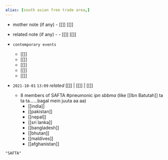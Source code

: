 ```yaml
---
alias: [south asian free trade area,]
---
```

- mother note (if any)
		- [[]] [[]]
- related note (if any) -
		- [[]] [[]]
- `contemporary events`
	- [[]]
	- [[]]
	- [[]]
	- [[]]
	- [[]]

- `2021-10-01`  `13:09` _related_ [[]] | [[]] | [[]]
	- 8 members of SAFTA #pneumonic _ipn sbbma_ (like [[Ibn Batutah]] ta ta ta......bagal mein juuta aa aa)
		- [[india]]
		- [[pakistan]]
		- [[nepal]]
		- [[sri lanka]]
		- [[bangladesh]]
		- [[bhutan]]
		- [[maldives]]
		- [[afghanistan]]

```query
"SAFTA"
```